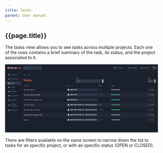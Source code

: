```yaml
---
title: Tasks
parent: User manual
---
```


## {{page.title}}

The tasks view allows you to see tasks across multiple projects. Each one of the rows contains a brief summary of the task, its status, and the project associated to it.

![Tasks](/images/screenshots/tasks.png)

There are filters available on the same screen to narrow down the list to tasks for an specific project, or with an specific status (OPEN or CLOSED).
